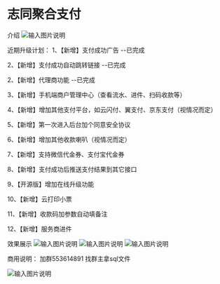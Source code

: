# 志同聚合支付
介绍
![输入图片说明](https://images.gitee.com/uploads/images/2021/1130/214739_c6f0d7a5_8114674.png "未命名思维导图.png")

近期升级计划：
1、【新增】支付成功广告  --已完成

2、【新增】支付成功自动跳转链接 --已完成

2、【新增】代理商功能  --已完成

3、【新增】手机端商户管理中心（查看流水、进件、扫码收款等）

4、【新增】增加其他支付平台，如云闪付、翼支付、京东支付（视情况而定）

5、【新增】第一次进入后台加个同意安全协议

6、【新增】增加其他收款喇叭（视情况而定）

7、【新增】支持微信代金券、支付宝代金券

8、【新增】支付成功后推送支付结果到其它接口

9、【开源版】增加在线升级功能

10、【新增】云打印小票

11、【新增】收款码加参数自动填备注

12、【新增】服务商进件

效果展示
![输入图片说明](https://images.gitee.com/uploads/images/2021/1130/212256_8d7c61ab_8114674.png "屏幕截图.png")
![输入图片说明](https://images.gitee.com/uploads/images/2021/1130/212309_9eb6a089_8114674.png "屏幕截图.png")
![输入图片说明](https://images.gitee.com/uploads/images/2021/1130/212659_22173c1f_8114674.png "屏幕截图.png")

商用说明：
加群553614891 找群主拿sql文件

![输入图片说明](https://images.gitee.com/uploads/images/2021/1130/214951_79b5b8db_8114674.png "屏幕截图.png")
